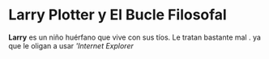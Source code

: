 # Larry Plotter y El Bucle Filosofal

**Larry** es un niño huérfano que vive con sus tíos. Le tratan bastante mal .
ya que le oligan a usar *'Internet Explorer*
